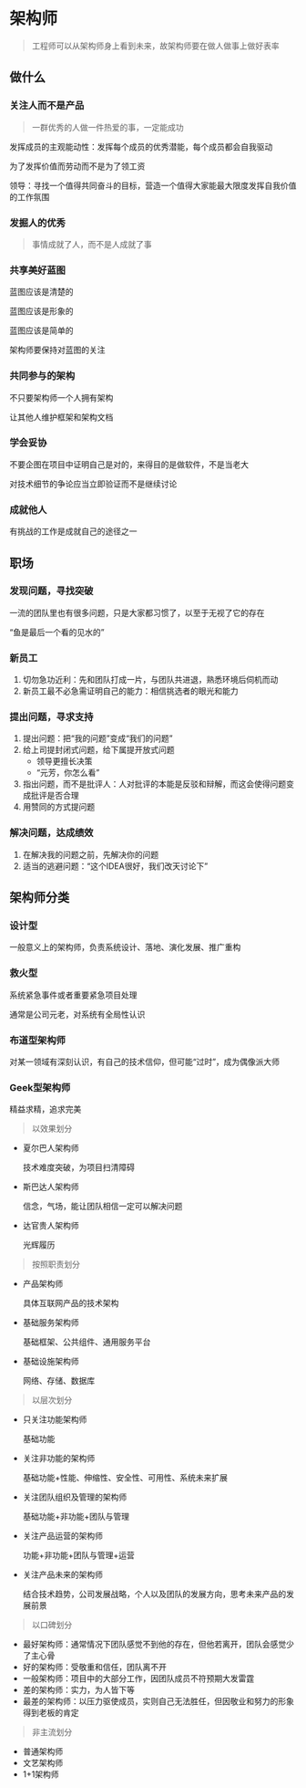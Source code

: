# 架构师

> 工程师可以从架构师身上看到未来，故架构师要在做人做事上做好表率

## 做什么

### 关注人而不是产品

> 一群优秀的人做一件热爱的事，一定能成功

发挥成员的主观能动性：发挥每个成员的优秀潜能，每个成员都会自我驱动

为了发挥价值而劳动而不是为了领工资

领导：寻找一个值得共同奋斗的目标，营造一个值得大家能最大限度发挥自我价值的工作氛围

### 发掘人的优秀

> 事情成就了人，而不是人成就了事

### 共享美好蓝图

蓝图应该是清楚的

蓝图应该是形象的

蓝图应该是简单的

架构师要保持对蓝图的关注

### 共同参与的架构

不只要架构师一个人拥有架构

让其他人维护框架和架构文档

### 学会妥协

不要企图在项目中证明自己是对的，来得目的是做软件，不是当老大

对技术细节的争论应当立即验证而不是继续讨论

### 成就他人

有挑战的工作是成就自己的途径之一

## 职场

### 发现问题，寻找突破

一流的团队里也有很多问题，只是大家都习惯了，以至于无视了它的存在

“鱼是最后一个看的见水的”

### 新员工

1. 切勿急功近利：先和团队打成一片，与团队共进退，熟悉环境后伺机而动
2. 新员工最不必急需证明自己的能力：相信挑选者的眼光和能力

### 提出问题，寻求支持

1. 提出问题：把“我的问题”变成“我们的问题”
2. 给上司提封闭式问题，给下属提开放式问题
    - 领导更擅长决策
    - “元芳，你怎么看”
3. 指出问题，而不是批评人：人对批评的本能是反驳和辩解，而这会使得问题变成批评是否合理
4. 用赞同的方式提问题

### 解决问题，达成绩效

1. 在解决我的问题之前，先解决你的问题
2. 适当的逃避问题：“这个IDEA很好，我们改天讨论下”

## 架构师分类

### 设计型

一般意义上的架构师，负责系统设计、落地、演化发展、推广重构

### 救火型

系统紧急事件或者重要紧急项目处理

通常是公司元老，对系统有全局性认识

### 布道型架构师

对某一领域有深刻认识，有自己的技术信仰，但可能“过时”，成为偶像派大师

### Geek型架构师

精益求精，追求完美

> 以效果划分

- 夏尔巴人架构师

    技术难度突破，为项目扫清障碍

- 斯巴达人架构师

    信念，气场，能让团队相信一定可以解决问题

- 达官贵人架构师

    光辉履历

> 按照职责划分

- 产品架构师

    具体互联网产品的技术架构

- 基础服务架构师

    基础框架、公共组件、通用服务平台

- 基础设施架构师

    网络、存储、数据库

> 以层次划分

- 只关注功能架构师

    基础功能

- 关注非功能的架构师

    基础功能+性能、伸缩性、安全性、可用性、系统未来扩展

- 关注团队组织及管理的架构师

    基础功能+非功能+团队与管理

- 关注产品运营的架构师

    功能+非功能+团队与管理+运营

- 关注产品未来的架构师

    结合技术趋势，公司发展战略，个人以及团队的发展方向，思考未来产品的发展前景

> 以口碑划分

- 最好架构师：通常情况下团队感觉不到他的存在，但他若离开，团队会感觉少了主心骨
- 好的架构师：受敬重和信任，团队离不开
- 一般架构师：项目中的大部分工作，因团队成员不符预期大发雷霆
- 差的架构师：实力，为人皆下等
- 最差的架构师：以压力驱使成员，实则自己无法胜任，但因敬业和努力的形象得到老板的肯定

> 非主流划分

- 普通架构师
- 文艺架构师
- 1+1架构师